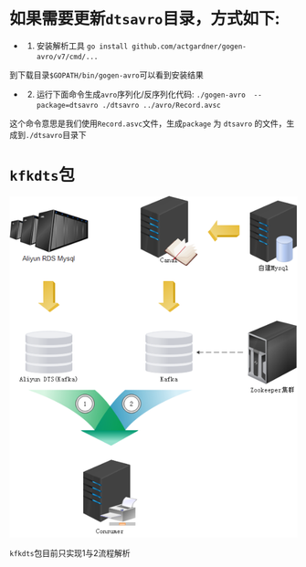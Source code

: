 
# 如果需要更新`dtsavro`目录，方式如下:

- 1. 安装解析工具
`go install github.com/actgardner/gogen-avro/v7/cmd/...`

到下载目录`$GOPATH/bin/gogen-avro`可以看到安装结果

- 2. 运行下面命令生成`avro`序列化/反序列化代码:
`./gogen-avro  --package=dtsavro ./dtsavro ../avro/Record.avsc`

这个命令意思是我们使用`Record.asvc`文件，生成`package` 为 `dtsavro` 的文件，生成到`./dtsavro`目录下

# `kfkdts`包

![](./img/1.png)

`kfkdts`包目前只实现1与2流程解析
